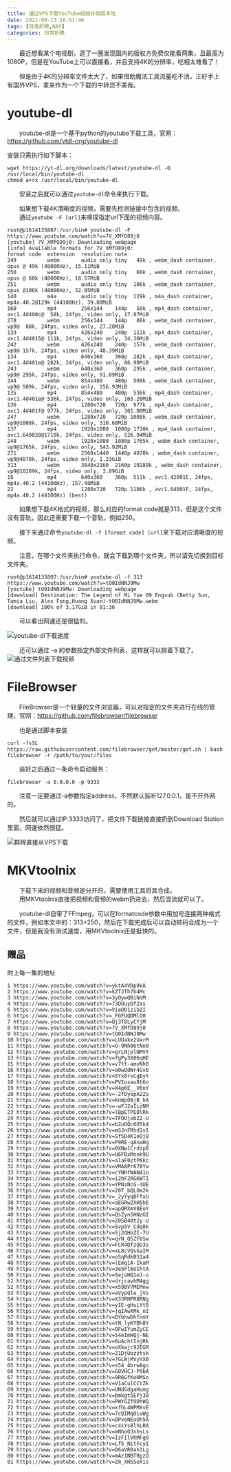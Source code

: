 ```yaml
---
title: 通过VPS下载YouTube视频并取回本地
date: 2021-09-13 16:51:46
tags: [日常折腾,NAS]
categories: 日常折腾
---
```

&emsp;&emsp;最近想看某个电视剧，逛了一圈发现国内的版权方免费仅能看两集，且最高为1080P，但是在YouTube上可以直接看，并且支持4K的分辨率，吃相太难看了！

&emsp;&emsp;但是由于4K的分辨率文件太大了，如果借助魔法工具流量吃不消，正好手上有国外VPS，拿来作为一个下载的中转岂不美哉。

# youtube-dl
&emsp;&emsp;youtube-dl是一个基于python的youtube下载工具，官网：https://github.com/ytdl-org/youtube-dl

安装只需执行如下脚本：
```
wget https://yt-dl.org/downloads/latest/youtube-dl -O /usr/local/bin/youtube-dl
chmod a+rx /usr/local/bin/youtube-dl
```

&emsp;&emsp;安装之后就可以通过`youtube-dl`命令来执行下载。

&emsp;&emsp;如果想下载4K清晰度的视频，需要先检测链接中包含的视频。  
&emsp;&emsp;通过`youtube -F [url]`来嗅探指定url下面的视频内容。
```
root@p1614135807:/usr/bin# youtube-dl -F https://www.youtube.com/watch?v=7V_XMfO89j0
[youtube] 7V_XMfO89j0: Downloading webpage
[info] Available formats for 7V_XMfO89j0:
format code  extension  resolution note
249          webm       audio only tiny   49k , webm_dash container, opus @ 49k (48000Hz), 15.11MiB
250          webm       audio only tiny   60k , webm_dash container, opus @ 60k (48000Hz), 18.57MiB
251          webm       audio only tiny  106k , webm_dash container, opus @106k (48000Hz), 32.95MiB
140          m4a        audio only tiny  129k , m4a_dash container, mp4a.40.2@129k (44100Hz), 39.88MiB
160          mp4        256x144    144p   58k , mp4_dash container, avc1.4d400c@  58k, 24fps, video only, 17.97MiB
278          webm       256x144    144p   88k , webm_dash container, vp9@  88k, 24fps, video only, 27.28MiB
133          mp4        426x240    240p  111k , mp4_dash container, avc1.4d4015@ 111k, 24fps, video only, 34.36MiB
242          webm       426x240    240p  157k , webm_dash container, vp9@ 157k, 24fps, video only, 48.39MiB
134          mp4        640x360    360p  282k , mp4_dash container, avc1.4d401e@ 282k, 24fps, video only, 86.98MiB
243          webm       640x360    360p  295k , webm_dash container, vp9@ 295k, 24fps, video only, 91.09MiB
244          webm       854x480    480p  509k , webm_dash container, vp9@ 509k, 24fps, video only, 156.93MiB
135          mp4        854x480    480p  536k , mp4_dash container, avc1.4d401e@ 536k, 24fps, video only, 165.20MiB
136          mp4        1280x720   720p  977k , mp4_dash container, avc1.4d401f@ 977k, 24fps, video only, 301.00MiB
247          webm       1280x720   720p 1008k , webm_dash container, vp9@1008k, 24fps, video only, 310.68MiB
137          mp4        1920x1080  1080p 1710k , mp4_dash container, avc1.640028@1710k, 24fps, video only, 526.94MiB
248          webm       1920x1080  1080p 1765k , webm_dash container, vp9@1765k, 24fps, video only, 543.92MiB
271          webm       2560x1440  1440p 4078k , webm_dash container, vp9@4078k, 24fps, video only, 1.23GiB
313          webm       3840x2160  2160p 10289k , webm_dash container, vp9@10289k, 24fps, video only, 3.09GiB
18           mp4        640x360    360p  511k , avc1.42001E, 24fps, mp4a.40.2 (44100Hz), 157.48MiB
22           mp4        1280x720   720p 1106k , avc1.64001F, 24fps, mp4a.40.2 (44100Hz) (best)
```

&emsp;&emsp;如果想下载4K格式的视频，那么对应的format code就是313，但是这个文件没有音轨，因此还需要下载一个音轨，例如250。

&emsp;&emsp;接下来通过命令`youtube-dl -f [format code] [url]`来下载对应清晰度的视频。

&emsp;&emsp;注意，在哪个文件夹执行命令，就会下载到哪个文件夹，所以请先切换到目标文件夹。

```
root@p1614135807:/usr/bin# youtube-dl -f 313 https://www.youtube.com/watch?v=tO0IdNNJ9Mw
[youtube] tO0IdNNJ9Mw: Downloading webpage
[download] Destination: The Legend of Mi Yue 09 Engsub (Betty Sun, Tamia Liu, Alex Fong,Huang Xuan)-tO0IdNNJ9Mw.webm
[download] 100% of 3.17GiB in 01:36
```
&emsp;&emsp;可以看出网速还是很猛的。

![youtube-dl下载速度](https://pic.lufer.cc:8089/images/2021/09/14/image77982ce962f6953c.png)

&emsp;&emsp;还可以通过 -a 的参数指定外部文件列表，这样就可以排着下载了。
![通过文件列表下载视频](https://pic.lufer.cc:8089/images/2021/09/14/imagea0a0f0fb987aeb1c.png)

# FileBrowser
&emsp;&emsp;FileBrowser是一个轻量的文件浏览器，可以对指定的文件夹进行在线的管理，官网：https://github.com/filebrowser/filebrowser

&emsp;&emsp;也是通过脚本安装
```
curl -fsSL https://raw.githubusercontent.com/filebrowser/get/master/get.sh | bash  
filebrowser -r /path/to/your/files
```

&emsp;&emsp;装好之后通过一条命令启动服务：

```
filebrowser -a 0.0.0.0 -p 9333
```
&emsp;&emsp;注意一定要通过-a参数指定address，不然默认监听127.0.0.1，是不开外网的。

&emsp;&emsp;然后就可以通过IP:3333访问了，把文件下载链接直接扔到Download Station里面，网速依然很猛。

![群辉直接从VPS下载](https://pic.lufer.cc:8089/images/2021/09/14/image.png)

# MKVtoolnix
&emsp;&emsp;下载下来的视频和音频是分开的，需要使用工具将其合成。  
&emsp;&emsp;用MKVtoolnix直接把视频和音频的webm扔进去，然后混流就可以了。

&emsp;&emsp;youtube-dl自带了FFmpeg，可以在formatcode参数中用加号连接两种格式的文件，例如本文中的：313+250，然后在下载完成后可以自动转码合成为一个文件，但是我没有测试速度，用MKVtoolnix还是挺快的。

## 赠品
附上每一集的地址
```
1 https://www.youtube.com/watch?v=yktA4VDp9VA
2 https://www.youtube.com/watch?v=kZTJTh7b4Mc
3 https://www.youtube.com/watch?v=3yOywQBiNsM
4 https://www.youtube.com/watch?v=73DUuyDf2as
5 https://www.youtube.com/watch?v=VieDD1zibZI
6 https://www.youtube.com/watch?v=_FGFUQDMlO0
7 https://www.youtube.com/watch?v=Qj3T8LyCYjM
8 https://www.youtube.com/watch?v=7V_XMfO89j0
9 https://www.youtube.com/watch?v=tO0IdNNJ9Mw
10 https://www.youtube.com/watch?v=LUUake2UarM
11 https://www.youtube.com/watch?v=O-9Nh06tNn8
12 https://www.youtube.com/watch?v=grLNjplNMVY
13 https://www.youtube.com/watch?v=7gPy3X06qHE
15 https://www.youtube.com/watch?v=v7tt-amvNh0
16 https://www.youtube.com/watch?v=a0wQdWr4Gv8
17 https://www.youtube.com/watch?v=5Yx8rvCgEyY
18 https://www.youtube.com/watch?v=PVIosau8t6o
19 https://www.youtube.com/watch?v=X4p6E__V6nY
20 https://www.youtube.com/watch?v=-2fDyopA2Zs
21 https://www.youtube.com/watch?v=KnWpO9jB_hA
22 https://www.youtube.com/watch?v=-wFJ2aIizNM
23 https://www.youtube.com/watch?v=lBpETPE0lRk
24 https://www.youtube.com/watch?v=TFOUjobZ2-U
25 https://www.youtube.com/watch?v=b2uOQc6O5k4
26 https://www.youtube.com/watch?v=mSJnFRhd1vI
27 https://www.youtube.com/watch?v=Sf5D4K1eOj8
28 https://www.youtube.com/watch?v=P9RE-qAnaHg
29 https://www.youtube.com/watch?v=0XNw1Crdip0
30 https://www.youtube.com/watch?v=U6FBxMnnk9U
31 https://www.youtube.com/watch?v=alaF0ztP6kc
32 https://www.youtube.com/watch?v=VMA8Pr678Yw
33 https://www.youtube.com/watch?v=cYNHfWAN41o
34 https://www.youtube.com/watch?v=i2hF2RGKWTI
35 https://www.youtube.com/watch?v=YPNzNcG-4UE
36 https://www.youtube.com/watch?v=28T_bQLOm2k
37 https://www.youtube.com/watch?v=_2yYyqBFfxU
38 https://www.youtube.com/watch?v=aEGRwZXH5hE
39 https://www.youtube.com/watch?v=apQRXmV8EoY
40 https://www.youtube.com/watch?v=QsZynSHNzGI
41 https://www.youtube.com/watch?v=Z05B40t2y-U
42 https://www.youtube.com/watch?v=Svp5V_Cdq8k
43 https://www.youtube.com/watch?v=Sj2QHoZI-7U
44 https://www.youtube.com/watch?v=qrN_QSZFbSw
45 https://www.youtube.com/watch?v=FCR4DfzQU3s
46 https://www.youtube.com/watch?v=xL8cVQsGaIM
47 https://www.youtube.com/watch?v=oSqRdkBS1a4
48 https://www.youtube.com/watch?v=lEmq1A-IkaM
49 https://www.youtube.com/watch?v=3e5Fl6UIhtA
50 https://www.youtube.com/watch?v=SejoHQ1eJ-o
51 https://www.youtube.com/watch?v=drjcavhM4gg
52 https://www.youtube.com/watch?v=x59BV7MEMnw
53 https://www.youtube.com/watch?v=aVypQle_jVs
54 https://www.youtube.com/watch?v=X33RHPR8RNg
55 https://www.youtube.com/watch?v=yIE-gHuLYt8
56 https://www.youtube.com/watch?v=jqIAwXMk_nI
57 https://www.youtube.com/watch?v=DYbhwDhfnmY
58 https://www.youtube.com/watch?v=tN_lyKYBh8Y
59 https://www.youtube.com/watch?v=OFwIYumZyCE
60 https://www.youtube.com/watch?v=S4eImHQj-NE
61 https://www.youtube.com/watch?v=6uAchtInjRk
62 https://www.youtube.com/watch?v=oXkwjc92EGM
63 https://www.youtube.com/watch?v=Z1DjUozztsk
64 https://www.youtube.com/watch?v=7GLWjMVyYX0
65 https://www.youtube.com/watch?v=s54_4brwAgo
66 https://www.youtube.com/watch?v=G0VHCJ-P9bA
67 https://www.youtube.com/watch?v=9R6GfKoHMSo
68 https://www.youtube.com/watch?v=V1aCulCCtZk
69 https://www.youtube.com/watch?v=UNdGdgaHumg
70 https://www.youtube.com/watch?v=bmkgt5EPj30
71 https://www.youtube.com/watch?v=PWYGZfODhWQ
72 https://www.youtube.com/watch?v=xfhL4WPMXvE
73 https://www.youtube.com/watch?v=7cQIMqOivWg
74 https://www.youtube.com/watch?v=DPveNEoUh5A
75 https://www.youtube.com/watch?v=c4sYs8lhLRA
76 https://www.youtube.com/watch?v=mNhoOJnhsLs
77 https://www.youtube.com/watch?v=IzFIlVhMFg0
78 https://www.youtube.com/watch?v=Lf5_NitFcyI
79 https://www.youtube.com/watch?v=D6aVR0ah3Lg
80 https://www.youtube.com/watch?v=mAz1NBTBgzQ
81 https://www.youtube.com/watch?v=Zm_XHSSeXis
```